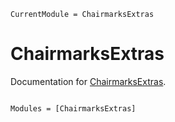 ```@meta
CurrentModule = ChairmarksExtras
```

# ChairmarksExtras

Documentation for [ChairmarksExtras](https://github.com/LilithHafner/ChairmarksExtras.jl).

```@index
```

```@autodocs
Modules = [ChairmarksExtras]
```
